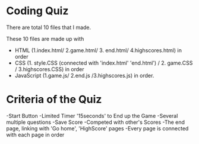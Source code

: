 # Coding Quiz

There are total 10 files that I made.

These 10 files are made up with 
- HTML (1.index.html/ 2.game.html/ 3. end.html/ 4.highscores.html) in order
- CSS (1. style.CSS (connected with 'index.html' 'end.html') / 2. game.CSS / 3.highscores.CSS) in order
- JavaScript (1.game.js/ 2.end.js /3.highscores.js) in order.


# Criteria of the Quiz #

-Start Button
-Limited Timer '15seconds' to End up the Game
-Several multiple questions
-Save Score
-Competed with other's Scores
-The end page, linking with 'Go home', 'HighScore' pages
-Every page is connected with each page in order


